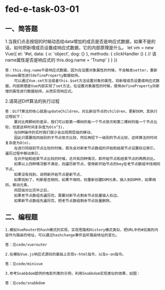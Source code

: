 # fed-e-task-03-01
## 一、简答题
   1.当我们点击按钮的时候动态给data增加的成员是否是响应式数据，如果不是的话，如何把新增成员设置成响应式数据，它的内部原理是什么。
    let vm = new Vue({
        el: '#el,
        data: {
            o: 'object',
            dog: {}
        },
        methods: {
            clickHandler () {
                // 该name属性是否是响应式的
                this.dog.name = 'Trump'
            }
        }
    })

    答：this.dog.name不是响应式数据，因为在设置对象属性的时候，不会触发setter，重新对name属性进行defineProperty数据劫持。
        可以通过Vue.set方法或者this.$set方法设置对象的属性，将新增成员设置成响应式数据，内部原理是Vue内部实现了set方法，在设置对象属性的时候，使用defineProperty对新增的属性进行数据劫持，从而实现响应式。

   2.请简述Diff算法的执行过程
    
    答：Diff算法的核心就是updateChildren，对比新旧节点的children，更新DOM，其执行过程如下：
        要对比两颗树的差异，我们可以取第一棵树的每一个节点依次和第二棵树的每一个节点比较，但是这样时间复杂度为O(n^3)，
        在DOM操作的实时我们很少会出现跨层级的移动，
        因此只需要找同级别的子节点依次比较，然后再招下一级别的节点比较，这样算法的时间复杂度为O(n)，
        在进行同级别节点比较的时候，首先会对新老节点数组的开始和结尾节点设置标记索引，遍历过程中移动索引，
        在对开始和结束节点比较的时候，总共有四种情况，即开始节点和结束节点的两两对比。
        如果以上四种情况都不满足，则遍历新节点，使用新开始节点的key在老节点数组中找相同节点，
        如果没有找到，说明新开始节点是新节点，
        如果找到了，判断是否相同，如果不相同，则重新创建DOM元素，插入到DOM中，如果相同，移动元素，
        同层级对比完毕之后，
        如果老节点数组先遍历完，需要对新节点剩余节点批量插入右边，
        如果新节点数组先遍历完，把老节点数组剩余节点批量删除。


## 二、编程题

    1.模拟VueRouter的hash模式的实现，实现思路和History模式类似，把URL中的#后面的内容作为路由的地址，可以通过hashchange事件监听路由地址的变化。

    答：见code/vuerouter

    2.在模拟Vue.js响应式源码的基础上实现v-html指令，以及v-on指令。

    答：见code/minivue

    3.参考Snabbdom提供的电影列表的示例，利用Snabbdom实现类似的效果，如图：

    答：见code/snabbdom

